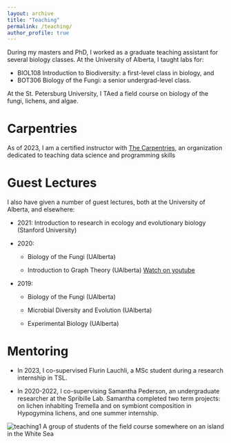 ```yaml
---
layout: archive
title: "Teaching"
permalink: /teaching/
author_profile: true
---
```


During my masters and PhD, I worked as a graduate teaching assistant for several biology classes. At the University of Alberta, I taught labs for:
* BIOL108 Introduction to Biodiversity: a first-level class in biology, and
* BOT306 Biology of the Fungi: a senior undergrad-level class.

At the St. Petersburg University, I TAed a field course on biology of the fungi, lichens, and algae.

Carpentries
======
As of 2023, I am a certified instructor with [The Carpentries](https://carpentries.org/), an organization dedicated to teaching data science and programming skills

Guest Lectures
======
I also have given a number of guest lectures, both at the University of Alberta, and elsewhere:

* 2021: Introduction to research in ecology and evolutionary biology (Stanford University)

* 2020:
    * Biology of the Fungi (UAlberta)

    * Introduction to Graph Theory (UAlberta) [Watch on youtube](https://www.youtube.com/watch?v=o5TWZaQI8Hc&ab_channel=SeidonAlsaody%27sMathChannel)

* 2019:
    * Biology of the Fungi (UAlberta)

    * Microbial Diversity and Evolution (UAlberta)

    * Experimental Biology (UAlberta)

Mentoring
======
* In 2023, I co-supervised Flurin Lauchli, a MSc student during a research internship in TSL.

* In 2020-2022, I co-supervising Samantha Pederson, an undergraduate researcher at the Spribille Lab. Samantha completed two term projects: on lichen inhabiting Tremella and on symbiont composition in Hypogymina lichens, and one summer internship.

![teaching1](http://metalichen.github.io/images/teaching1.jpg)
A group of students of the field course somewhere on an island in the White Sea
